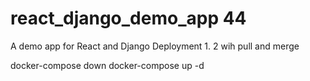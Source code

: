 # react_django_demo_app 44
A demo app for React and Django Deployment 1. 2 wih pull and merge

docker-compose down
docker-compose up -d
